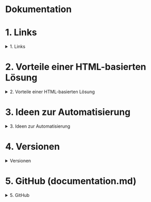 # Dokumentation

# 1. Links
<details>
  <summary>1. Links</summary>

  ## 1.1 Link auf die Internetseite
  [https://bea98c33-514c-4c1b-a8c8-f73f23341f9d-00-1dpzve96z23f4.riker.replit.dev/](https://bea98c33-514c-4c1b-a8c8-f73f23341f9d-00-1dpzve96z23f4.riker.replit.dev/)

  ## 1.2 Datenschutz an Schulen - IT.KULTUS-BW
  [https://it.kultus-bw.de/,Lde/Startseite/IT-Sicherheit/Datenschutz%20an%20Schulen](https://it.kultus-bw.de/,Lde/Startseite/IT-Sicherheit/Datenschutz%20an%20Schulen)

  ## 1.3 Formulare
  Hier ist der Link zur Einwilligungserklärung nach der neuen EU-DSGVO für Schüler ab 2023:
  
  [Einwilligung EU-DSGVO Schüler ab 2023](https://it.kultus-bw.de/site/pbs-bw-km-root/get/documents_E-2001020543/KULTUS.Dachmandant/KULTUS/Dienststellen/it.kultus-bw/Datenschutz%20an%20Schulen%20nach%20neuer%20EU%20DSGVO/dl-formulare/Einwilligung%20EU-DSGVO%20Sch%C3%BCler%20ab%202023.docx)

</details>

# 2. Vorteile einer HTML-basierten Lösung 
<details>
<summary>2. Vorteile einer HTML-basierten Lösung</summary>
Eine HTML-basierte Lösung für die Einholung von Einwilligungen zur Verarbeitung von Schülerdaten ist eine mögliche Idee, da sie geräteunabhängig ist und sowohl auf mobilen Geräten als auch auf Schul-PCs funktioniert.

Eine HTML-basierte Lösung für die Einholung von Einwilligungen zur Verarbeitung von Schülerdaten ist geräteunabhängig und funktioniert sowohl auf mobilen Geräten als auch auf Schul-PCs.
- Ein HTML-Formular wird erstellt, das die erforderlichen Felder für die Einwilligung zur Verarbeitung von Schülerdaten enthält, einschließlich Name des Schülers, Klasse, Name der Eltern und Kontaktdaten.

Das Formular wird benutzerfreundlich gestaltet, um sicherzustellen, dass Schülerinnen und Schüler sowie deren Eltern leicht verstehen, was von ihnen erwartet wird.

Eine klare Datenschutzerklärung wird integriert, um die Zwecke der Datenerhebung und -verarbeitung sowie die Rechte der Schülerinnen und Schüler zu erklären.

Validierungsregeln werden implementiert, um sicherzustellen, dass alle erforderlichen Felder ausgefüllt sind und die eingegebenen Daten korrekt sind.

Das Formular wird über eine sichere Verbindung (HTTPS) bereitgestellt, um die Sicherheit der übertragenen Daten zu gewährleisten.

Umfangreiche Tests werden durchgeführt, um sicherzustellen, dass das Formular auf verschiedenen Geräten und Browsern ordnungsgemäß funktioniert.
- Das Formular wird rechtzeitig zum Schuljahresbeginn bereitgestellt, und Schülerinnen und Schüler sowie deren Eltern werden angemessen darüber informiert, wie sie darauf zugreifen und die Einwilligung geben können.

Ein System wird eingerichtet, um die eingehenden Einwilligungen zu verwalten und zu verfolgen, um sicherzustellen, dass alle erforderlichen Einwilligungen vorliegen und ordnungsgemäß dokumentiert sind.
</details>

# 3. Ideen zur Automatisierung
<details>
<summary>3. Ideen zur Automatisierung</summary>
Um die Verarbeitung von Schülerdaten zu automatisieren und die Einwilligung der Schülerinnen und Schüler zur Veröffentlichung ihrer personenbezogenen Daten, Fotos und Aufnahmen zu erhalten, könnte man verschiedene Technologien und Ansätze nutzen. Hier sind einige Ideen:

Einrichtung einer Online-Plattform für Einwilligungserklärungen: Durch die Erstellung einer sicheren Online-Plattform können Schülerinnen und Schüler sowie deren Eltern die Einwilligung zur Datenverarbeitung elektronisch geben.

Nutzung von E-Mail-Kampagnen: Durch personalisierte E-Mails zu Schuljahresbeginn mit einem Link zur Einwilligungsplattform können Schülerinnen und Schüler und Eltern informiert werden und die Einwilligung geben.

Integration mit dem Schulmanagementsystem: Eine Integration der Einwilligungsplattform mit dem bestehenden Schulmanagementsystem erleichtert die Verwaltung der Schülerdaten und stellt sicher, dass alle Einwilligungen vorliegen.

Einsatz von E-Signatur-Technologien: Durch die Nutzung elektronischer Unterschriftstechnologien können Einwilligungsformulare digital unterzeichnet werden, was den Prozess beschleunigt und die rechtliche Verbindlichkeit sicherstellt.

Implementierung von Chatbots oder virtuellen Assistenten: Die Einbindung von Chatbots oder virtuellen Assistenten auf der Website oder Plattform kann Schülerinnen und Schülern bei Fragen zur Einwilligung helfen und sie durch den Prozess führen.

Automatisierte Erinnerungen und Follow-ups: Durch den Versand automatisierter Erinnerungen und Follow-up-Nachrichten kann sichergestellt werden, dass alle Schülerinnen und Schüler ihre Einwilligung geben.

Verwendung von Authentifizierungstechnologien: Durch den Einsatz von starken Authentifizierungstechnologien wird sichergestellt, dass nur berechtigte Personen die Einwilligung geben können und die Daten sicher bleiben.

Regelmäßige Überprüfung und Aktualisierung: Eine regelmäßige Überprüfung und Aktualisierung der Einwilligungen stellt sicher, dass diese den aktuellen Datenschutzbestimmungen entsprechen.

Durch die Kombination verschiedener Technologien und Prozesse kann die Verarbeitung von Schülerdaten automatisiert und die Einholung erforderlicher Einwilligungen vereinfacht werden, während Datenschutz und Sicherheit gewährleistet bleiben.
</details>

# 4. Versionen
<details>
<summary>Versionen</summary>

## V0.5 
### 2024-06-25
- Implementierung der Projekt-Dokumente (index.html, script.js, style.css) in GutHub, um die Homepage über das Internet zu erreichen
### 2024-06-24
- Einbettung und Testung des Microsoft Forms auf der Homepage (mit Hilfe von iframe) 

## V0.4 2024-06-24
- Nutzung von Microsoft Forms zur Datenabfrage
- Implementierung / Einbettung der Microsoft Forms Abfrage
  - Vorteil: Automatisierte und datenschutzrechtlich Konforme Abfrage und Speicherung von Schülerdaten
  - Unter Microsoft Forms erfolgt die Speicherung in einer Excel Datei. Dies ist datenschutzkonform gespeichert. Die Daten können zum Zwecke der Datenverarbeitung der Schule ausgewertet und verarbeitet werden.

## V0.3  2024-06-17 ... 2024-06-19
- Erweiterung der Formularabfragen
- Integration der Automatisierung

## V0.2  2024-06-13
- Erweiterung der Formularabfragen

## V0.1  2024-06-03
- Implementierung und Überführung der vollständigen Projektentwicklung auf replit.com
- Übernahme von weiteren Formularabfragen in index.html
- Anfangsphase / erste Ideen der HTML-Umsetzung: Grundstruktur in Notepad++
</details>

# 5. GitHub (documentation.md)
<details>
<summary>5. GitHub</summary>

### Title
Consent Form for Processing Student Data - HTML-based Solution

### Description
This project provides an HTML-based solution for obtaining consent for the processing and publication of personal data, photos, and video/audio recordings of students. The form is designed to be device-independent and user-friendly, ensuring that it works seamlessly on both mobile devices and school PCs.

#### Features:
- **Embedded Microsoft Forms**: Leverages Microsoft Forms for automated, privacy-compliant data collection and storage.
- **Clear Privacy Statement**: Explains the purposes of data collection and the rights of students and parents.
- **Responsive Design**: Ensures accessibility and usability across different devices.
- **Automatic Reset**: Reloads the form to its initial state upon refreshing the page.
- **Customization Options**: Allows easy adjustments to iframe styling and functionality through CSS and JavaScript.

#### Documentation Contents:
1. **Links**: Relevant URLs for the project, including the live site and reference documents.
2. **Advantages of HTML-based Solutions**: Discusses the benefits of using an HTML-based approach for consent forms.
3. **Technical Specifications**: Detailed overview of the technologies used, including Microsoft Forms integration and iframe customization.
4. **Versions**: Version history documenting the development and updates of the project.

#### Usage:
To get started with this project, clone the repository and deploy it on your preferred web hosting service. Ensure to update the necessary links and customization options as per your requirements.
</details>
